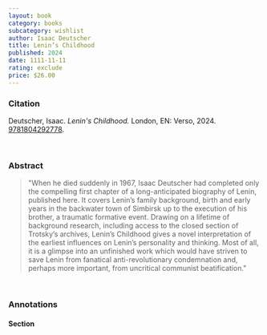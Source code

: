 ```yaml
---
layout: book
category: books
subcategory: wishlist
author: Isaac Deutscher
title: Lenin’s Childhood
published: 2024
date: 1111-11-11
rating: exclude
price: $26.00
---
```


### Citation

Deutscher, Isaac. *Lenin's Childhood.* London, EN: Verso, 2024. [9781804292778](https://www.versobooks.com/en-ca/products/3105-lenin-s-childhood).

<br>

### Abstract

> "When he died suddenly in 1967, Isaac Deutscher had completed only the compelling first chapter of a long-anticipated biography of Lenin, published here. It covers Lenin’s family background, birth and early years in the backwater town of Simbirsk up to the execution of his brother, a traumatic formative event. Drawing on a lifetime of background research, including access to the closed section of Trotsky’s archives, Lenin’s Childhood gives a novel interpretation of the earliest influences on Lenin’s personality and thinking. Most of all, it is a glimpse into an unfinished work which would have striven to save Lenin from fanatical anti-revolutionary condemnation and, perhaps more important, from uncritical communist beatification."

<br>

### Annotations

#### Section

<br>
